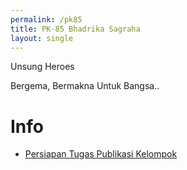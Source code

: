 ```yaml
---
permalink: /pk85
title: PK-85 Bhadrika Sagraha
layout: single
---
```


Unsung Heroes

Bergema, Bermakna Untuk Bangsa..

Info
====

* [Persiapan Tugas Publikasi Kelompok](pk85/pubkelompok)
